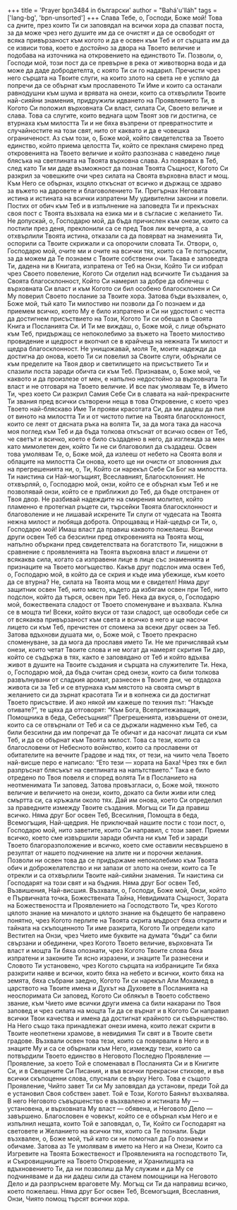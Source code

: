 +++
title = 'Prayer bpn3484 in български'
author = "Bahá'u'lláh"
tags = ['lang-bg', 'bpn-unsorted']
+++
Слава Тебе, о, Господи, Боже мой! Това са дните, през които Ти си заповядал на всички хора да спазват поста, за да може чрез него душите им да се очистят и да се освободят от всяка привързаност към когото и да е освен към Теб и от сърцата им да се извиси това, което е достойно за двора на Твоето величие и подобава на източника на откровението на единството Ти. Позволи, о, Господи мой, този пост да се превърне в река от животворна вода и да може да даде добродетелта, с която Ти си го надарил. Пречисти чрез него сърцата на Твоите слуги, на които злото на света не е успяло да попречи да се обърнат към прославеното Ти Име и които са останали равнодушни към шума и врявата на онези, които са отхвърлили Твоите най-сияйни знамения, придружили идването на Проявлението Ти, в Когото Си положил върховната Си власт, силата Си, Своето величие и слава. Това са слугите, които веднага щом Твоят зов ги достигна, се втурнаха към милостта Ти и не бяха възпрени от превратностите и случайностите на този свят, нито от каквато и да е човешка ограниченост.
Аз съм този, о, Боже мой, който свидетелства за Твоето единство, който приема целостта Ти, който се прекланя смирено пред откровенията на Твоето величие и който разпознава с наведено лице блясъка на светлината на Твоята върховна слава. Аз повярвах в Теб, след като Ти ми даде възможност да позная Твоята Същност, Когото Си разкрил за човешките очи чрез силата на Своята върховна власт и мощ. Към Него се обърнах, изцяло откъснат от всичко и държащ се здраво за въжето на даровете и благоволението Ти. Прегърнах Неговата истина и истината на всички изпратени Му удивителни закони и повели. Постих от обич към Теб и в изпълнение на заповедта Ти и прекъснах своя пост с Твоята възхвала на езика ми и в съгласие с желанието Ти. Не допускай, о, Господарю мой, да бъда причислен към онези, които са постили през деня, преклонили са се пред Твоя лик вечерта, а са отхвърлили Твоята истина, отказали са да повярват на знаменията Ти, оспорили са Твоите скрижали и са опорочили словата Ти.
Отвори, о, Господарю мой, очите ми и очите на всички тях, които са Те потърсили, за да можем да Те познаем с Твоите собствени очи. Такава е заповедта Ти, дадена ни в Книгата, изпратена от Теб на Онзи, Който Ти си избрал чрез Своето повеление, Когото Си отделил над всичките Ти създания за Своята благосклонност, Който Си намерил за добре да облечеш с върховната Си власт и към Когото си бил особено благосклонен и Си Му поверил Своето послание за Твоите хора. Затова бъди възхвален, о, Боже мой, тъй като Ти милостиво ни позволи да Го познаем и да приемем всичко, което Му е било изпратено и Си ни удостоил с честта да достигнем присъствието на Този, Когото Ти си обещал в Своята Книга и Посланията Си.
И Ти ме виждаш, о, Боже мой, с лице обърнато към Теб, придържащ се непоколебимо за въжето на Твоето милостиво провидение и щедрост и вкопчил се в крайчеца на нежната Ти милост и щедра благосклонност. Не унищожавай, моля Те, моите надежди да достигна до онова, което Ти си повелил за Своите слуги, обърнали се към пределите на Твоя двор и светилището на присъствието Ти и спазили поста заради обичта си към Теб. Признавам, о, Боже мой, че каквото и да произлезе от мен, е напълно недостойно за върховната Ти власт и не отговаря на Твоето величие. И все пак умолявам Те, в Името Ти, чрез което Си разкрил Самия Себе Си в славата на най-прекрасните Ти звания пред всички сътворени неща в това Откровение, с което чрез Твоето най-бляскаво Име Ти прояви красотата Си, да ми дадеш да пия от виното на милостта Ти и от чистото питие на Твоята благосклонност, които се леят от дясната ръка на волята Ти, за да мога така да насоча моя поглед към Теб и да бъда толкова откъснат от всичко освен от Теб, че светът и всичко, което е било създадено в него, да изглежда за мен като мимолетен ден, който Ти не си благоволил да създадеш.
Освен това умолявам Те, о, Боже мой, да излееш от небето на Своята воля и облаците на милостта Си онова, което ще ни очисти от зловонния дъх на прегрешенията ни, о, Ти, Който си нарекъл Себе Си Бог на милостта. Ти наистина си Най-могъщият, Всеславният, Благосклонният.
Не отхвърляй, о, Господарю мой, онзи, който се е обърнал към Теб и не позволявай онзи, който се е приближил до Теб, да бъде отстранен от Твоя двор. Не разбивай надеждите на смирения молител, който пламенно е протегнал ръцете си, търсейки Твоята благосклонност и благоволение и не лишавай искрените Ти слуги от чудесата на Твоята нежна милост и любяща доброта. Опрощаващ и Най-щедър си Ти, о, Господарю мой! Имаш власт да правиш каквото пожелаеш. Всички други освен Теб са безсилни пред откровенията на Твоята мощ, напълно объркани пред свидетелствата на богатството Ти, нищожни в сравнение с проявленията на Твоята върховна власт и лишени от всякаква сила, когато са изправени лице в лице със знаменията и признаците на Твоето могъщество. Какъв друг подслон има освен Теб, о, Господарю мой, в който да се скрия и къде има убежище, към което да се втурна? Не, силата на Твоята мощ ми е свидетел! Няма друг защитник освен Теб, нито място, където да избягам освен при Теб, нито подслон, който да търся, освен при Теб. Нека да вкуся, о, Господарю мой, божествената сладост от Твоето споменуване и възхвала. Кълна се в мощта ти! Всеки, който вкуси от тази сладост, ще освободи себе си от всякаква привързаност към света и всичко в него и ще насочи лицето си към Теб, пречистен от спомена за всеки друг освен за Теб.
Затова вдъхнови душата ми, о, Боже мой, с Твоето прекрасно споменуване, за да мога да прославя името Ти. Не ме причислявай към онези, които четат Твоите слова и не могат да намерят скрития Ти дар, който се съдържа в тях, както е заповядано от Теб и който вдъхва живот в душите на Твоите създания и сърцата на служителите Ти. Нека, о, Господарю мой, да бъда считан сред онези, които са били толкова развълнувани от сладкия аромат, разнесен в Твоите дни, че отдадоха живота си за Теб и се втурнаха към мястото на своята смърт в желанието си да зърнат красотата Ти и в копнежа си да достигнат Твоето присъствие. И ако някой им кажеше по техния път: “Накъде отивате?”, те щяха да отговорят: “Към Бога, Всепритежаващия, Помощника в беда, Себесъщния!”
Прегрешенията, извършени от онези, които са се отвърнали от Теб и са се държали надменно към Теб, са били безсилни да им попречат да Те обичат и да насочат лицата си към Теб, и да се обърнат към Твоята милост. Това са тези, които са благословени от Небесното войнство, които са прославени от обитателите на вечните Градове и над тях, от тези, на чиито чела Твоето най-висше перо е написало: “Ето тези — хората на Баха! Чрез тях е бил разпръснат блясъкът на светлината на напътствието.” Така е било отредено по Твоя повеля и според волята Ти в Посланието на неотменимата Ти заповед.
Затова провъзгласи, о, Боже мой, тяхното величие и величието на онези, които, докато са били живи или след смъртта си, са кръжали около тях. Дай им онова, което Си определил за праведните измежду Твоите създания. Могъщ си Ти да правиш всичко. Няма друг Бог освен Теб, Всесилния, Помощта в беда, Всемогъщия, Най-щедрия.
Не приключвай нашите пости с този пост, о, Господарю мой, нито заветите, които Си направил, с този завет. Приеми всичко, което сме извършили заради обичта ни към Теб и заради Твоето благоразположение и всичко, което сме оставили несвършено в резултат от нашето подчинение на злите ни и порочни желания. Позволи ни освен това да се придържаме непоколебимо към Твоята обич и доброжелателство и ни запази от злото на онези, които са Те отрекли и са отхвърлили Твоите най-сияйни знамения. Ти наистина си Господарят на този свят и на бъдния. Няма друг Бог освен Теб, Възвишения, Най-висшия.
Възхвали, о, Господи, Боже мой, Онзи, който е Първичната точка, Божествената Тайна, Невидимата Същност, Зората на Божествеността и Проявлението на Господството Ти, чрез Когото цялото знание на миналото и цялото знание на бъдещето бе направено понятно, чрез Когото перлите на Твоята скрита мъдрост бяха открити и тайната на скъпоценното Ти име разкрита, Когото Ти определи като Вестител на Онзи, чрез Чието име буквите на думата “бъди” са били свързани и обединени, чрез Когото Твоето величие, върховната Ти власт и мощта Ти бяха опознати, чрез Когото Твоите слова бяха изпратени и законите Ти ясно изразени, и знаците Ти разнесени и Словото Ти установено, чрез Когото сърцата на избраниците Ти бяха разкрити наяве и всички, които бяха на небето и всички, които бяха на земята, бяха събрани заедно, Когото Ти си нарекъл Али Мохамед в царството на Твоите имена и Духът на Духовете в Посланията на неоспоримата Си заповед, Когото Си облякъл в Твоето собствено звание, към Чието име всички други имена са били накарани по Твоя заповед и чрез силата на мощта Ти да се върнат и в Когото Си направил всички Твои качества и имена да достигнат крайното си съвършенство. На Него също така принадлежат онези имена, които лежат скрити в Твоите неопетнени храмове, в невидимия Ти свят и в Твоите свети градове.
Възхвали освен това тези, които са повярвали в Него и в знаците Му и са се обърнали към Него, измежду тези, които са потвърдили Твоето единство в Неговото Последно Проявление — Проявление, за което Той е споменавал в Посланията Си и в Книгите Си, и в Свещените Си Писания, и във всички прекрасни стихове, и във всички скъпоценни слова, спуснали се върху Него. Това е същото Проявление, Чийто завет Ти си Му заповядал да установи, преди Той да е установил Своя собствен завет. Той е Този, Когото Баянът възхвалява. В него Неговото съвършенство е възхвалено и истината Му — установена, и върховната Му власт — обявена, и Неговото Дело — завършено. Благословен е човекът, който се е обърнал към Него и е изпълнил нещата, които Той е заповядал, о, Ти, Който си Господарят на световете и Желанието на всички тях, които са Те познали.
Бъди възхвален, о, Боже мой, тъй като си ни помогнал да Го познаем и обичаме. Затова аз Те умолявам в името на Него и на Онези, Които са Изгревите на Твоята Божественост и Проявленията на господството Ти, и Съкровищниците на Твоето Откровение, и Хранилищата на вдъхновението Ти, да ни позволиш да Му служим и да Му се подчиняваме и да ни дадеш сили да станем помощници на Неговото Дело и да разпръснем враговете Му. Могъщ си Ти да направиш всичко, което пожелаеш. Няма друг Бог освен Теб, Всемогъщия, Всеславния, Онзи, Чиято помощ търсят всички хора.

